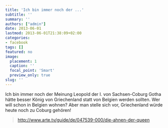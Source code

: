 ```yaml
---
title: 'Ich bin immer noch der ...'
subtitle: ''
summary: ''
authors: ["admin"]
date: 2013-06-01
lastmod: 2013-06-01T21:38:09+02:00
categories:
- facebook
tags: []
featured: no
image:
  placement: 1
  caption: ''
  focal_point: 'Smart'
  preview_only: true
slug: ''
---
```

Ich bin immer noch der Meinung Leopold der I. von Sachsen-Coburg Gotha hätte besser König von Griechenland statt von Belgien werden sollten. Wer will schon in Belgien wohnen? Aber man stelle sich vor, Griechenland würde heute noch zu Coburg gehören! 
> http://www.arte.tv/guide/de/047539-000/die-ahnen-der-queen

